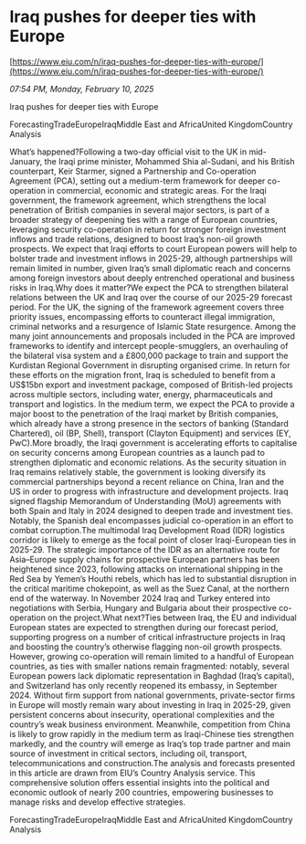 # Iraq pushes for deeper ties with Europe

[https://www.eiu.com/n/iraq-pushes-for-deeper-ties-with-europe/](https://www.eiu.com/n/iraq-pushes-for-deeper-ties-with-europe/)

*07:54 PM, Monday, February 10, 2025*

Iraq pushes for deeper ties with Europe

ForecastingTradeEuropeIraqMiddle East and AfricaUnited KingdomCountry Analysis

What’s happened?Following a two-day official visit to the UK in mid-January, the Iraqi prime minister, Mohammed Shia al-Sudani, and his British counterpart, Keir Starmer, signed a Partnership and Co-operation Agreement (PCA), setting out a medium-term framework for deeper co-operation in commercial, economic and strategic areas. For the Iraqi government, the framework agreement, which strengthens the local penetration of British companies in several major sectors, is part of a broader strategy of deepening ties with a range of European countries, leveraging security co-operation in return for stronger foreign investment inflows and trade relations, designed to boost Iraq’s non-oil growth prospects. We expect that Iraqi efforts to court European powers will help to bolster trade and investment inflows in 2025-29, although partnerships will remain limited in number, given Iraq’s small diplomatic reach and concerns among foreign investors about deeply entrenched operational and business risks in Iraq.Why does it matter?We expect the PCA to strengthen bilateral relations between the UK and Iraq over the course of our 2025-29 forecast period. For the UK, the signing of the framework agreement covers three priority issues, encompassing efforts to counteract illegal immigration, criminal networks and a resurgence of Islamic State resurgence. Among the many joint announcements and proposals included in the PCA are improved frameworks to identify and intercept people-smugglers, an overhauling of the bilateral visa system and a £800,000 package to train and support the Kurdistan Regional Government in disrupting organised crime. In return for these efforts on the migration front, Iraq is scheduled to benefit from a US$15bn export and investment package, composed of British-led projects across multiple sectors, including water, energy, pharmaceuticals and transport and logistics. In the medium term, we expect the PCA to provide a major boost to the penetration of the Iraqi market by British companies, which already have a strong presence in the sectors of banking (Standard Chartered), oil (BP, Shell), transport (Clayton Equipment) and services (EY, PwC).More broadly, the Iraqi government is accelerating efforts to capitalise on security concerns among European countries as a launch pad to strengthen diplomatic and economic relations. As the security situation in Iraq remains relatively stable, the government is looking diversify its commercial partnerships beyond a recent reliance on China, Iran and the US in order to progress with infrastructure and development projects. Iraq signed flagship Memorandum of Understanding (MoU) agreements with both Spain and Italy in 2024 designed to deepen trade and investment ties. Notably, the Spanish deal encompasses judicial co-operation in an effort to combat corruption.The multimodal Iraq Development Road (IDR) logistics corridor is likely to emerge as the focal point of closer Iraqi-European ties in 2025-29. The strategic importance of the IDR as an alternative route for Asia–Europe supply chains for prospective European partners has been heightened since 2023, following attacks on international shipping in the Red Sea by Yemen’s Houthi rebels, which has led to substantial disruption in the critical maritime chokepoint, as well as the Suez Canal, at the northern end of the waterway. In November 2024 Iraq and Turkey entered into negotiations with Serbia, Hungary and Bulgaria about their prospective co-operation on the project.What next?Ties between Iraq, the EU and individual European states are expected to strengthen during our forecast period, supporting progress on a number of critical infrastructure projects in Iraq and boosting the country’s otherwise flagging non-oil growth prospects. However, growing co-operation will remain limited to a handful of European countries, as ties with smaller nations remain fragmented: notably, several European powers lack diplomatic representation in Baghdad (Iraq’s capital), and Switzerland has only recently reopened its embassy, in September 2024. Without firm support from national governments, private-sector firms in Europe will mostly remain wary about investing in Iraq in 2025-29, given persistent concerns about insecurity, operational complexities and the country’s weak business environment. Meanwhile, competition from China is likely to grow rapidly in the medium term as Iraqi-Chinese ties strengthen markedly, and the country will emerge as Iraq’s top trade partner and main source of investment in critical sectors, including oil, transport, telecommunications and construction.The analysis and forecasts presented in this article are drawn from EIU’s Country Analysis service. This comprehensive solution offers essential insights into the political and economic outlook of nearly 200 countries, empowering businesses to manage risks and develop effective strategies.

ForecastingTradeEuropeIraqMiddle East and AfricaUnited KingdomCountry Analysis

